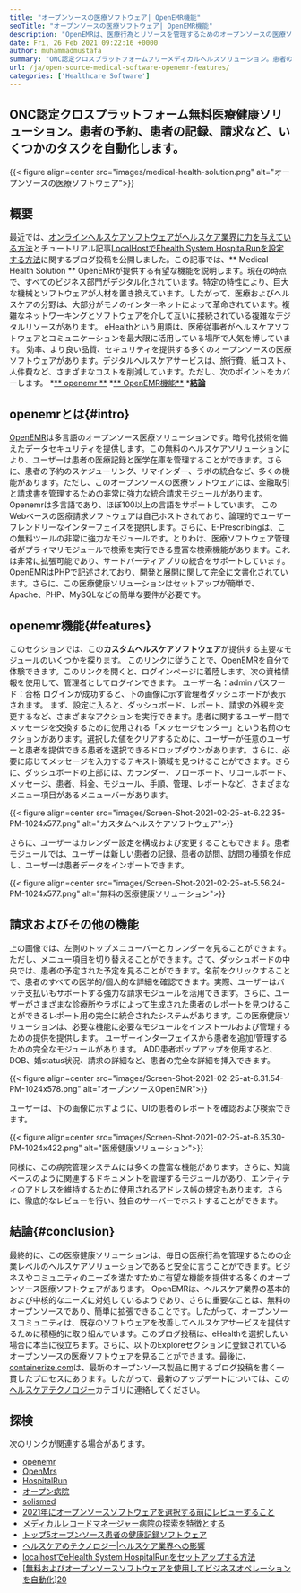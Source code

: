 ```yaml
---
title: "オープンソースの医療ソフトウェア| OpenEMR機能" 
seoTitle: "オープンソースの医療ソフトウェア| OpenEMR機能" 
description: "OpenEMRは、医療行為とリソースを管理するためのオープンソースの医療ソフトウェアです。このブログ投稿を行って、その重要な機能について学びます。" 
date: Fri, 26 Feb 2021 09:22:16 +0000
author: muhammadmustafa
summary: "ONC認定クロスプラットフォームフリーメディカルヘルスソリューション。患者の予約、患者の記録、請求など、いくつかのタスクを自動化します。" 
url: /ja/open-source-medical-software-openemr-features/
categories: ['Healthcare Software']
---
```


## ONC認定クロスプラットフォーム無料医療健康ソリューション。患者の予約、患者の記録、請求など、いくつかのタスクを自動化します。

{{< figure align=center src="images/medical-health-solution.png" alt="オープンソースの医療ソフトウェア">}}


## 概要
最近では、[オンラインヘルスケアソフトウェアがヘルスケア業界に力を与えている方法][1]とチュートリアル記事[LocalHostでEhealth System HospitalRunを設定する方法][2]に関するブログ投稿を公開しました。この記事では、** Medical Health Solution ** OpenEMRが提供する有望な機能を説明します。現在の時点で、すべてのビジネス部門がデジタル化されています。特定の特性により、巨大な機械とソフトウェアが人材を置き換えています。したがって、医療およびヘルスケアの分野は、大部分がモノのインターネットによって革命されています。複雑なネットワーキングとソフトウェアを介して互いに接続されている複雑なデジタルリソースがあります。 eHealthという用語は、医療従事者がヘルスケアソフトウェアとコミュニケーションを最大限に活用している場所で人気を博しています。
効率、より良い品質、セキュリティを提供する多くのオープンソースの医療ソフトウェアがあります。デジタルヘルスケアサービスは、旅行費、紙コスト、人件費など、さまざまなコストを削減しています。ただし、次のポイントをカバーします。
  *[** openemr **][3]
  *[** OpenEMR機能**][4]
  *[**結論**][5]

## openemrとは{#intro}
[OpenEMR][6]は多言語のオープンソース医療ソリューションです。暗号化技術を備えたデータセキュリティを提供します。この無料のヘルスケアソリューションにより、ユーザーは患者の医療記録と医学在庫を管理することができます。さらに、患者の予約のスケジューリング、リマインダー、ラボの統合など、多くの機能があります。ただし、このオープンソースの医療ソフトウェアには、金融取引と請求書を管理するための非常に強力な統合請求モジュールがあります。Openemrは多言語であり、ほぼ100以上の言語をサポートしています。
このWebベースの医療請求ソフトウェアは自己ホストされており、論理的でユーザーフレンドリーなインターフェイスを提供します。さらに、E-Prescribingは、この無料ツールの非常に強力なモジュールです。とりわけ、医療ソフトウェア管理者がプライマリモジュールで検索を実行できる豊富な検索機能があります。これは非常に拡張可能であり、サードパーティアプリの統合をサポートしています。 OpenEMRはPHPで記述されており、開発と展開に関して完全に文書化されています。さらに、この医療健康ソリューションはセットアップが簡単で、Apache、PHP、MySQLなどの簡単な要件が必要です。

## openemr機能{#features}
このセクションでは、この**カスタムヘルスケアソフトウェア**が提供する主要なモジュールのいくつかを探ります。
この[リンク][7]に従うことで、OpenEMRを自分で体験できます。このリンクを開くと、ログインページに着陸します。次の資格情報を使用して、管理者としてログインできます。
ユーザー名：admin
パスワード：合格
ログインが成功すると、下の画像に示す管理者ダッシュボードが表示されます。
まず、設定に入ると、ダッシュボード、レポート、請求の外観を変更するなど、さまざまなアクションを実行できます。患者に関するユーザー間でメッセージを交換するために使用される「メッセージセンター」という名前のセクションがあります。選択した値をクリアするために、ユーザーが任意のユーザーと患者を提供できる患者を選択できるドロップダウンがあります。さらに、必要に応じてメッセージを入力するテキスト領域を見つけることができます。さらに、ダッシュボードの上部には、カランダー、フローボード、リコールボード、メッセージ、患者、料金、モジュール、手順、管理、レポートなど、さまざまなメニュー項目があるメニューバーがあります。

{{< figure align=center src="images/Screen-Shot-2021-02-25-at-6.22.35-PM-1024x577.png" alt="カスタムヘルスケアソフトウェア">}}

さらに、ユーザーはカレンダー設定を構成および変更することもできます。患者モジュールでは、ユーザーは新しい患者の記録、患者の訪問、訪問の種類を作成し、ユーザーは患者データをインポートできます。

{{< figure align=center src="images/Screen-Shot-2021-02-25-at-5.56.24-PM-1024x577.png" alt="無料の医療健康ソリューション">}}


## 請求およびその他の機能
上の画像では、左側のトップメニューバーとカレンダーを見ることができます。ただし、メニュー項目を切り替えることができます。さて、ダッシュボードの中央では、患者の予定された予定を見ることができます。名前をクリックすることで、患者のすべての医学的/個人的な詳細を確認できます。実際、ユーザーはバッチ支払いもサポートする強力な請求モジュールを活用できます。さらに、ユーザーがさまざまな診療所やラボによって生成された患者のレポートを見つけることができるレポート用の完全に統合されたシステムがあります。この医療健康ソリューションは、必要な機能に必要なモジュールをインストールおよび管理するための提供を提供します。
ユーザーインターフェイスから患者を追加/管理するための完全なモジュールがあります。 ADD患者ポップアップを使用すると、DOB、婚status状況、請求の詳細など、患者の完全な詳細を挿入できます。

{{< figure align=center src="images/Screen-Shot-2021-02-25-at-6.31.54-PM-1024x578.png" alt="オープンソースOpenEMR">}}

ユーザーは、下の画像に示すように、UIの患者のレポートを確認および検索できます。

{{< figure align=center src="images/Screen-Shot-2021-02-25-at-6.35.30-PM-1024x422.png" alt="医療健康ソリューション">}}

同様に、この病院管理システムには多くの豊富な機能があります。さらに、知識ベースのように関連するドキュメントを管理するモジュールがあり、エンティティのアドレスを維持するために使用されるアドレス帳の規定もあります。さらに、徹底的なレビューを行い、独自のサーバーでホストすることができます。

## 結論{#conclusion}
最終的に、この医療健康ソリューションは、毎日の医療行為を管理するための企業レベルのヘルスケアソリューションであると安全に言うことができます。ビジネスやコミュニティのニーズを満たすために有望な機能を提供する多くのオープンソース医療ソフトウェアがあります。 OpenEMRは、ヘルスケア業界の基本的および中核的なニーズに対処しているようであり、さらに重要なことは、無料のオープンソースであり、簡単に拡張できることです。したがって、オープンソースコミュニティは、既存のソフトウェアを改善してヘルスケアサービスを提供するために積極的に取り組んでいます。このブログ投稿は、eHealthを選択したい場合に本当に役立ちます。さらに、以下のExploreセクションに登録されているオープンソースの医療ソフトウェアを見ることができます。最後に、[containerize.com][8]は、最新のオープンソース製品に関するブログ投稿を書く一貫したプロセスにあります。したがって、最新のアップデートについては、この[ヘルスケアテクノロジー][9]カテゴリに連絡してください。

## 探検
次のリンクが関連する場合があります。
  * [openemr][10]
  * [OpenMrs][11]
  * [HospitalRun][12]
  * [オープン病院][13]
  * [solismed][14]
  * [2021年にオープンソースソフトウェアを選択する前にレビューすること][15]
  * [メディカルレコードマネージャー病院の探索を特徴とする][16]
  * [トップ5オープンソース患者の健康記録ソフトウェア][17]
  * [ヘルスケアのテクノロジー|ヘルスケア業界への影響][18]
  * [localhostでeHealth System HospitalRunをセットアップする方法][2]
  * [[無料およびオープンソースソフトウェアを使用してビジネスオペレーションを自動化][19]][20]

  
[1]: https://blog.containerize.com/2021/02/12/how-online-healthcare-software-empowers-healthcare-industry/
[2]: https://blog.containerize.com/healthcare-software/how-to-install-hospitalrun-hospital-management-system/
[3]: #intro
[4]: #features
[5]: #Conclusion
[6]: https://products.containerize.com/healthcare-technologies/openemr
[7]: https://demo.openemr.io/openemr
[8]: https://www.containerize.com/
[9]: https://products.containerize.com/health-care-technologies
[10]: https://products.containerize.com/health-care-technologies/openemr
[11]: https://products.containerize.com/health-care-technologies/openmrs
[12]: https://products.containerize.com/healthcare-technologies/hospitalrun
[13]: https://products.containerize.com/healthcare-technologies/open-hospital
[14]: https://products.containerize.com/healthcare-technologies/solismed
[15]: https://blog.containerize.com/cmdb-software/things-to-review-before-opting-open-source-software-in-2021/
[16]: https://blog.containerize.com/healthcare-software/features-exploration-of-medical-record-manager-hospitalrun/
[17]: https://blog.containerize.com/2021/03/05/top-5-open-source-patient-record-management-software/
[18]: https://blog.containerize.com/2021/02/12/technology-in-healthcare-impact-on-healthcare-industry/
[19]: https://blog.containerize.com/blogging/automate-business-operations-using-open-source-software/
[20]: https://blog.containerize.com/healthcare-software/how-to-install-hospitalrun-hospital-management-system/
